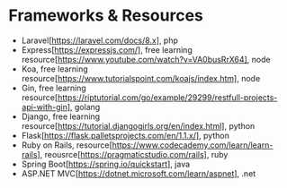 # Frameworks & Resources

- Laravel[https://laravel.com/docs/8.x], php
- Express[https://expressjs.com/], free learning resource[https://www.youtube.com/watch?v=VA0busRrX64], node
- Koa, free learning resource[https://www.tutorialspoint.com/koajs/index.htm], node
- Gin, free learning resource[https://riptutorial.com/go/example/29299/restfull-projects-api-with-gin], golang
- Django, free learning resource[https://tutorial.djangogirls.org/en/index.html], python
- Flask[https://flask.palletsprojects.com/en/1.1.x/], python
- Ruby on Rails, resource[https://www.codecademy.com/learn/learn-rails], reousrce[https://pragmaticstudio.com/rails], ruby
- Spring Boot[https://spring.io/quickstart], java
- ASP.NET MVC[https://dotnet.microsoft.com/learn/aspnet], .net